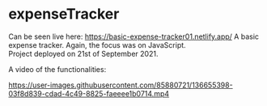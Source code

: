 # expenseTracker

Can be seen live here: https://basic-expense-tracker01.netlify.app/
A basic expense tracker. Again, the focus was on JavaScript. 
<br/>
Project deployed on 21st of September 2021. <br/>

A video of the functionalities:

https://user-images.githubusercontent.com/85880721/136655398-03f8d839-cdad-4c49-8825-faeeee1b0714.mp4



